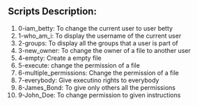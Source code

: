## Scripts Description:
1. 0-iam_betty: To change the current user to user betty
2. 1-who_am_i: To display the username of the current user
3. 2-groups: To display all the groups that a user is part of
4. 3-new_owner: To change the owner of a file to another user
5. 4-empty: Create a empty file
6. 5-execute: change the permission of a file
7. 6-multiple_permissions: Change the permission of a file
8. 7-everybody: Give executino rights to everybody
9. 8-James_Bond: To give only others all the permissions
10. 9-John_Doe: To change permission to given instructions
